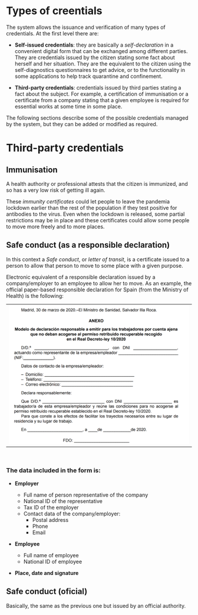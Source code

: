# Types of creentials

The system allows the issuance and verification of many types of credentials.
At the first level there are:

* **Self-issued credentials**: they are basically a *self-declaration* in a convenient digital form that can be exchanged among different parties. They are credentials issued by the citizen stating some fact about herself and her situation. They are the equivalent to the citizen using the self-diagnostics questionnaires to get advice, or to the functionality in some applications to help track quarantine and confinement.

* **Third-party credentials**: credentials issued by third parties stating a fact about the subject. For example, a certification of immunisation or a certificate from a company stating that a given employee is required for essential works at some time in some place.

The following sections describe some of the possible credentials managed by the system, but they can be added or modified as required.

# Third-party credentials

## Immunisation

A health authority or professional attests that the citizen is immunized, and so has a very low risk of getting ill again.

These *immunity certificates* could let people to leave the pandemia lockdown earlier than the rest of the population if they test positive for antibodies to the virus.
Even when the lockdown is released, some partial restrictions may be in place and these certificates could allow some people to move more freely and to more places.

## Safe conduct (as a responsible declaration)

In this context a *Safe conduct*, or *letter of transit*, is a certificate issued to a person to allow that person to move to some place with a given purpose.

Electronic equivalent of a responsible declaration issued by a company/employer to an employee to allow her to move. As an example, the official paper-based responsible declaration for Spain (from the Ministry of Health) is the following:

<table><tr><td>
    <img src="../../images/self-declaration-paper.png" width=500/>
</td></tr></table></br>

### The data included in the form is:

* **Employer**
    * Full name of person representative of the company
    * National ID of the representative
    * Tax ID of the employer
    * Contact data of the company/employer:
        * Postal address
        * Phone
        * Email

* **Employee**
    * Full name of employee
    * National ID of employee

* **Place, date and signature**

## Safe conduct (oficial)

Basically, the same as the previous one but issued by an official authority.

